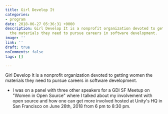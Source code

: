 ```yaml
---
title: Girl Develop It
categories:
- program
date: 2018-06-27 05:36:31 +0000
description: Girl Develop It is a nonprofit organization devoted to getting women
  the materials they need to pursue careers in software development.
image: ''
link: ''
draft: true
noComments: false
tags: []

---
```

Girl Develop It is a nonprofit organization devoted to getting women the materials they need to pursue careers in software development.

* I was on a panel with three other speakers for a GDI SF Meetup on "Women in Open Source" where I talked about my involvement with open source and how one can get more involved hosted at Unity's HQ in San Francisco on June 26th, 2018 from 6 pm to 8:30 pm.